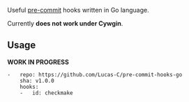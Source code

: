 Useful [pre-commit](http://pre-commit.com) hooks written in Go language.

Currently **does not work under Cywgin**.

## Usage

**WORK IN PROGRESS**

```
-   repo: https://github.com/Lucas-C/pre-commit-hooks-go
    sha: v1.0.0
    hooks:
    -   id: checkmake
```

